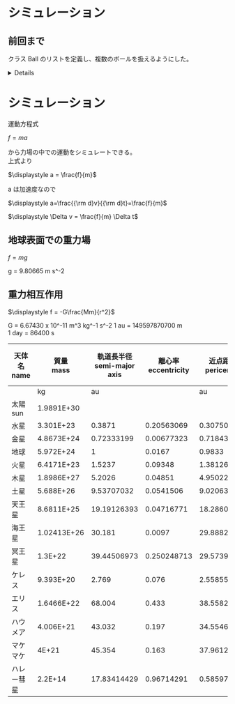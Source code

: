 # シミュレーション

## 前回まで
クラス Ball のリストを定義し、複数のボールを扱えるようにした。

<details>

```.py
import pygame #モジュールpygameの読み込み
import sys
import math
import time #時間を扱うためのモジュール
import random
from pygame.locals import *

#シミュレーション変数の設定
r_scale = 0.01 # m/pixel
t_scale = 0.001 # s/frame

#pygameの初期化
pygame.init() #pygameモジュールの初期化
screen = pygame.display.set_mode((800,800)) #ウィンドウの表示
font1 = pygame.font.SysFont("PlemolJP", 50) #フォントを指定

#関数 シミュレーション座標→画面座標
def xtogx(x):
    gx = x/r_scale+gxcenter
    return(gx)

def ytogy(y):
    gy = -y/r_scale+gycenter
    return(gy)

def rtogr(r):
    gr = r/r_scale
    return(gr)

#関数 画面座標→シミュレーション座標
def gxtox(gx):
    x = r_scale*(gx-gxcenter)
    return(x)

def gytoy(gy):
    y = -r_scale*(gy-gycenter)
    return(y)

def grtor(gr):
    r = r_scale*gr
    return(r)

#画面変数の設定
width = screen.get_width()
height = screen.get_height()
gxcenter = width/2.0
gycenter = height/2.0

#関数 経過したシミュレーション時間の表示
gt = 0.0
def showtime(unit):
    global gt
    if unit=="s":
        timestr = str(gt)
        timestr = "%1.4f %s" % (gt, unit)
    if unit=="day":
        timestr = str(gt/86400.0)

    text1 = font1.render(timestr, True, (255,255,255))
    screen.blit(text1, (10,10))
    gt += t_scale
    
#粒子のクラスの定義
class Ball:

    def __init__(self, id):
        #インスタンス作成時の処理
        #インスタンスの保持するデータ
        self.id = id
        self.x = 0.0 #x座標 m
        self.y = 0.0
        self.vx = 1.0 #速度のx成分 m/s
        self.vy = 1.0
        self.r = 0.2 #半径 m
        self.m = 0.2 #質量 kg
        self.color = (255,255,255)
    def gravity(self):
        #重力を働かせる
        self.vy += -9.8*t_scale
    def move(self):
        #粒子を動かす
        self.x += self.vx*t_scale
        self.y += self.vy*t_scale
    def show(self):
        #ボールを表示する
        pygame.draw.circle(screen, self.color, (xtogx(self.x), ytogy(self.y)), rtogr(self.r))
    def set(self, v):
        #ボールをランダムな位置に移動
        #速度はv、方向はランダム
        self.x = random.uniform(-grtor(width/2), grtor(width/2)) #xを画面の幅に設定
        self.y = random.uniform(-grtor(height/2), grtor(height/2))
        angle = random.uniform(0, 2*math.pi) #ラジアン単位の角度を乱数で作る
        self.vx = v*math.cos(angle) #angleを使ってvのx成分を求める 
        self.vy = v*math.sin(angle) #angleを使ってvのy成分を求める
        
    #class Ball おわり

#初期処理
number = 200
ball = [Ball(x) for x in range(0,number)] #実際にballという変数にBallをわりあてる

for i in range(0,number): #全ての粒子について
    ball[i].set(1) #速さ1m/s, 位置と方向をランダムにセット

#メインループ
while True: 
    screen.fill((0,0,0)) #黒で塗りつぶす

    showtime("s")
    for i in range(0,number): #ボールの数だけ処理を繰り返す
        ball[i].gravity() #重力を働かせる
        ball[i].move() #粒子を動かす
        ball[i].show() #粒子を表示する
        
    pygame.display.update() #画面を更新

    time.sleep(0.01) #ウェイト

    #pygameのイベント処理
    for event in pygame.event.get(): #pygameからくるイベントを順に取り出す
        #終了処理
        if event.type == QUIT: #もしイベントがQUITなら
            pygame.image.save(screen,"tokei.png") #画面をpngファイルとしてセーブ
            pygame.quit() #pygameモジュールの終了
            sys.exit() #プログラムの強制終了
```
</details>

# シミュレーション

運動方程式  

$\displaystyle f=ma$  

から力場の中での運動をシミュレートできる。  
上式より  

$\displaystyle a = \frac{f}{m}$  

a は加速度なので  

$\displaystyle a=\frac{{\rm d}v}{{\rm d}t}=\frac{f}{m}$  

$\displaystyle \Delta v = \frac{f}{m} \Delta t$

## 地球表面での重力場
$f = mg$  

g = 9.80665 m s^-2

## 重力相互作用
$\displaystyle f = -G\frac{Mm}{r^2}$  

G = 6.67430 x 10^-11 m^3 kg^-1 s^-2
1 au = 149597870700 m  
1 day = 86400 s

天体名<br>name|質量<br>mass|軌道長半径<br>semi-major axis|離心率<br>eccentricity|近点距離<br>pericenter|遠点距離<br>apocenter|近点距離における速度<br>speed at pericenter|遠点距離における速度<br>speed at apocenter|公転周期<br>pariod
---|---|---|---|---|---|---|---|---
||kg|au||au|au|m/s|m/s|day
太陽<br>sun|1.9891E+30|||||||
水星|3.301E+23|0.3871|0.20563069|0.30750036|0.46669964|5.8987E+04|3.8865E+04|87.95444537
金星|4.8673E+24|0.72333199|0.00677323|0.718432696|0.728231284|3.5265E+04|3.4790E+04|224.6617052
地球|5.972E+24|1|0.0167|0.9833|1.0167|3.0292E+04|2.9296E+04|365.1929807
火星|6.4171E+23|1.5237|0.09348|1.381264524|1.666135476|2.6505E+04|2.1974E+04|686.8662933
木星|1.8986E+27|5.2026|0.04851|4.950221874|5.454978126|1.3717E+04|1.2447E+04|4331.582193
土星|5.688E+26|9.53707032|0.0541506|9.02063224|10.0535084|1.0185E+04|9.1387E+03|10754.33262
天王星|8.6811E+25|19.19126393|0.04716771|18.28605596|20.0964719|7.1290E+03|6.4867E+03|30702.16235
海王星|1.02413E+26|30.181|0.0097|29.8882443|30.4737557|5.4755E+03|5.3703E+03|60549.74681
冥王星|1.3E+22|39.44506973|0.250248713|29.5739918|49.31614766|6.1251E+03|3.6731E+03|90471.57777
ケレス|9.393E+20|2.769|0.076|2.558556|2.979444|1.9319E+04|1.6590E+04|1682.703147
エリス|1.6466E+22|68.004|0.433|38.558268|97.449732|5.7429E+03|2.2723E+03|204797.5513
ハウメア|4.006E+21|43.032|0.197|34.554696|51.509304|5.5445E+03|3.7195E+03|103088.5355
マケマケ|4E+21|45.354|0.163|37.961298|52.746702|5.2142E+03|3.7526E+03|111544.0648
ハレー彗星|2.2E+14|17.83414429|0.96714291|0.585978084|35.0823105|5.4582E+04|9.1167E+02|27504.35643








